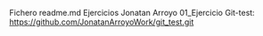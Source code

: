 Fichero readme.md 
Ejercicios Jonatan Arroyo
01_Ejercicio Git-test: https://github.com/JonatanArroyoWork/git_test.git